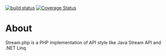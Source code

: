 [![build status][travis-image]][travis-url]
[![Coverage Status][coveralls-image]][coveralls-url]

# About
  Stream.php is a PHP implementation of API style like Java Stream API and .NET Linq.

[travis-url]: https://travis-ci.org/hunts/stream-php
[travis-image]: https://api.travis-ci.org/hunts/stream-php.svg
[coveralls-url]: https://coveralls.io/github/hunts/stream-php?branch=master
[coveralls-image]: https://coveralls.io/repos/hunts/stream-php/badge.svg?branch=master&service=github
